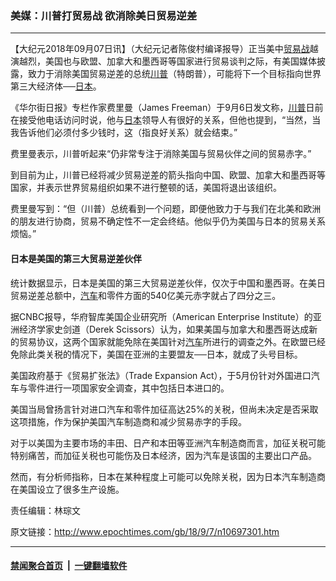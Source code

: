### 美媒：川普打贸易战 欲消除美日贸易逆差
------------------------

<p>【大纪元2018年09月07日讯】（大纪元记者陈俊村编译报导）正当美中<a href="http://www.epochtimes.com/gb/tag/%E8%B4%B8%E6%98%93%E6%88%98.html">贸易战</a>越演越烈，美国也与欧盟、加拿大和墨西哥等国家进行贸易谈判之际，有美国媒体披露，致力于消除美国贸易逆差的总统<a href="http://www.epochtimes.com/gb/tag/%E5%B7%9D%E6%99%AE.html">川普</a>（特朗普），可能将下一个目标指向世界第三大经济体──<a href="http://www.epochtimes.com/gb/tag/%E6%97%A5%E6%9C%AC.html">日本</a>。</p>
<p>《华尔街日报》专栏作家费里曼（James Freeman）于9月6日发文称，<a href="http://www.epochtimes.com/gb/tag/%E5%B7%9D%E6%99%AE.html">川普</a>日前在接受他电话访问时说，他与<a href="http://www.epochtimes.com/gb/tag/%E6%97%A5%E6%9C%AC.html">日本</a>领导人有很好的关系，但他也提到，“当然，当我告诉他们必须付多少钱时，这（指良好关系）就会结束。”</p>
<p>费里曼表示，川普听起来“仍非常专注于消除美国与贸易伙伴之间的贸易赤字。”</p>
<p>到目前为止，川普已经将减少贸易逆差的箭头指向中国、欧盟、加拿大和墨西哥等国家，并表示世界贸易组织如果不进行整顿的话，美国将退出该组织。</p>
<p>费里曼写到：“但（川普）总统看到一个问题，即便他致力于与我们在北美和欧洲的朋友进行协商，贸易不确定性不一定会终结。他似乎仍为美国与日本的贸易关系烦恼。”</p>
<h4>日本是美国的第三大贸易逆差伙伴</h4>
<p>统计数据显示，日本是美国的第三大贸易逆差伙伴，仅次于中国和墨西哥。在美日贸易逆差总额中，<a href="http://www.epochtimes.com/gb/tag/%E6%B1%BD%E8%BD%A6.html">汽车</a>和零件方面的540亿美元赤字就占了四分之三。</p>
<p>据CNBC报导，华府智库美国企业研究所（American Enterprise Institute）的亚洲经济学家史剑道（Derek Scissors）认为，如果美国与加拿大和墨西哥达成新的贸易协议，这两个国家就能免除在美国针对<a href="http://www.epochtimes.com/gb/tag/%E6%B1%BD%E8%BD%A6.html">汽车</a>所进行的调查之外。在欧盟已经免除此类关税的情况下，美国在亚洲的主要盟友──日本，就成了头号目标。</p>
<p>美国政府基于《贸易扩张法》（Trade Expansion Act），于5月份针对外国进口汽车与零件进行一项国家安全调查，其中包括日本进口的。</p>
<p>美国当局曾扬言针对进口汽车和零件加征高达25%的关税，但尚未决定是否采取这项措施，作为保护美国汽车制造商和减少贸易赤字的手段。</p>
<p>对于以美国为主要市场的丰田、日产和本田等亚洲汽车制造商而言，加征关税可能特别痛苦，而加征关税也可能伤及日本经济，因为汽车是该国的主要出口产品。</p>
<p>然而，有分析师指称，日本在某种程度上可能可以免除关税，因为日本汽车制造商在美国设立了很多生产设施。</p>
<p>责任编辑：林琮文</p>

原文链接：http://www.epochtimes.com/gb/18/9/7/n10697301.htm


------------------------
#### [禁闻聚合首页](https://github.com/gfw-breaker/banned-news/blob/master/README.md) &nbsp;|&nbsp;  [一键翻墙软件](https://github.com/gfw-breaker/nogfw/blob/master/README.md)
